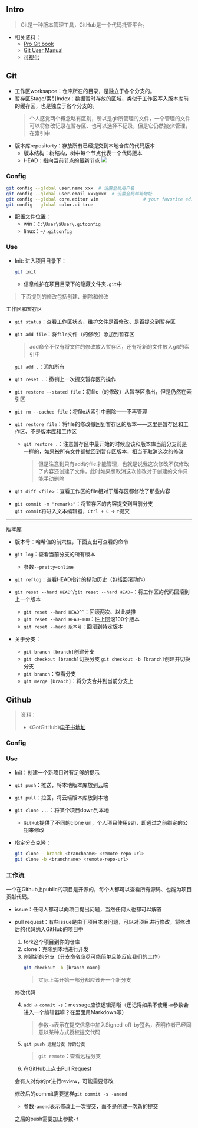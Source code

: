 ## Intro
>Git是一种版本管理工具，GitHub是一个代码托管平台。

+ 相关资料：
	+ [Pro Git book](https://git-scm.com/book/en/v2)
	+ [Git User Manual](https://mirrors.edge.kernel.org/pub/software/scm/git/docs/user-manual.html)
	+ [可视化](http://onlywei.github.io/explain-git-with-d3/)

## Git

+ 工作区worksapce：仓库所在的目录，是独立于各个分支的。
+ 暂存区Stage/索引Index：数据暂时存放的区域，类似于工作区写入版本库前的缓存区，也是独立于各个分支的。
	>个人感觉两个概念略有区别，所以是git所管理的文件，一个管理的文件可以将修改记录在暂存区、也可以选择不记录，但是它仍然被git管理，在索引中
+ 版本库repositorty：存放所有已经提交到本地仓库的代码版本  
	+ 版本结构：树结构，树中每个节点代表一个代码版本
	+ HEAD：指向当前节点的最新节点
![](https://cdn.jsdelivr.net/gh/zweix123/CS-notes@master/resource/Missing-Semester/git区.png)  
### Config
```bash
git config --global user.name xxx  # 设置全局用户名
git config --global user.email xxx@xxx  # 设置全局邮箱地址
git config --global core.editor vim                 # your favorite editor
git config --global color.ui true
```
+ 配置文件位置：
	+ win：`C:\User\$User\.gitconfig`
	+ linux：`~/.gitconfig`

### Use
+ Init: 进入项目目录下：
	```bash
	git init
	```
	+ 信息维护在项目目录下的隐藏文件夹`.git`中
>下面提到的修改包括创建、删除和修改

工作区和暂存区
+ `git status`：查看工作区状态，维护文件是否修改、是否提交到暂存区
+ `git add file`：将`file`文件（的修改）添加到暂存区
	>add命令不仅有将文件的修改放入暂存区，还有将新的文件放入git的索引中

	`git add .`：添加所有
+ `git reset .`：撤销上一次提交暂存区的操作
+ `git restore --stated file`：将file（的修改）从暂存区撤出，但是仍然在索引区
+ `git rm --cached file`：将file从索引中删除——不再管理
+ `git restore file`：将file的修改撤回到暂存区的版本——这里是暂存区和工作区、不是版本库和工作区
	+ `git restore .`：注意暂存区中最开始的时候应该和版本库当前分支前是一样的，如果被所有文件都撤回到暂存区版本，相当于取消这次的修改
		>但是注意到只有add的file才能管理，也就是说我这次修改不仅修改了内容还创建了文件，此时如果想取消这次修改对于创建的文件只能手动删除
+ `git diff <file>`：查看工作区的file相对于缓存区都修改了那些内容
+ `git commit -m "remarks"`：将暂存区的内容提交到当前分支  
	`git commit`将进入文本编辑器，`Ctrl + C` -> `Y`提交
---
版本库
+ 版本号：哈希值的前六位，下面支出可查看的命令
+ `git log`：查看当前分支的所有版本
	+ 参数`--pretty=online`
+ `git reflog`：查看HEAD指针的移动历史（包括回滚动作）
+ `git reset --hard HEAD^`/`git reset --hard HEAD~`：将工作区的代码回滚到上一个版本
	+ `git reset --hard HEAD^^`：回滚两次、以此类推
	+ `git reset --hard HEAD~100`：往上回滚100个版本
	+ `git reset --hard 版本号`：回滚到特定版本

+ 关于分支：
	+ `git branch [branch]`创建分支
	+ `git checkout [branch]`切换分支
	`git checkout -b [branch]`创建并切换分支
	+ `git branch`：查看分支
	+ `git merge [branch]`：将分支合并到当前分支上

## Github
>资料：
>+ 《GotGitHub》[电子书地址](http://www.worldhello.net/gotgithub/)

### Config

### Use

+ Init：创建一个新项目时有足够的提示

+ `git push`：推送，将本地版本库放到云端
+ `git pull`：拉回，将云端版本库放到本地
+ `git clone ...`：将某个项目down到本地
	+ `GitHub`提供了不同的clone url，个人项目使用ssh，即通过之前绑定的公钥来修改

+ 指定分支克隆：
	```bash
	git clone --branch <branchname> <remote-repo-url>
	git clone -b <branchname> <remote-repo-url>
	```

### 工作流
一个在Github上public的项目是开源的，每个人都可以查看所有源码、也能为项目贡献代码。
+ issue：任何人都可以向项目提出问题，当然任何人也都可以解答
+ pull request：有些issue是由于项目本身问题，可以对项目进行修改，将修改后的代码纳入GitHub的项目中
	1. fork这个项目到你的仓库
	2. clone：克隆到本地进行开发
	3. 创建新的分支（分支命令应尽可能简单且能反应我们的工作）
		```bash
		git checkout -b [branch name]
		```
		>实际上每开始一部分都应该开一个新分支

	修改代码

	4. `add` -> `commit -s`：message应该逻辑清晰（还记得如果不使用`-m`参数会进入一个编辑器嘛？在里面用Markdown写）
		>参数`-s`表示在提交信息中加入Signed-off-by签名，表明作者已经同意以某种方式授权提交代码
	
	5. `git push 远程分支 你的分支`
		>`git remote`：查看远程分支

	6. 在GitHub上点击Pull Request

	会有人对你的pr进行review，可能需要修改 

	修改后的commit需要这样`git commit -s -amend`
	+ 参数`-amend`表示修改上一次提交，而不是创建一次新的提交

	之后的push需要加上参数`-f`